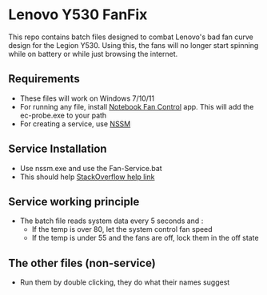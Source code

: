 # Lenovo Y530 FanFix
  
  This repo contains batch files designed to combat Lenovo's bad fan curve design for the Legion Y530.
  Using this, the fans will no longer start spinning while on battery or while just browsing the internet.

## Requirements
 - These files will work on Windows 7/10/11
 - For running any file, install [Notebook Fan Control](https://github.com/hirschmann/nbfc/releases/download/1.6.3/NoteBookFanControl.1.6.3.setup.exe) app. This will add the ec-probe.exe to your path
 - For creating a service, use [NSSM](http://nssm.cc/download)

## Service Installation
 - Use nssm.exe and use the Fan-Service.bat
 - This should help [StackOverflow help link](https://stackoverflow.com/questions/415409/run-batch-file-as-a-windows-service?rq=1)
## Service working principle
  - The batch file reads system data every 5 seconds and :
    - If the temp is over 80, let the system control fan speed
    - If the temp is under 55 and the fans are off, lock them in the off state
  
## The other files (non-service)
 - Run them by double clicking, they do what their names suggest
